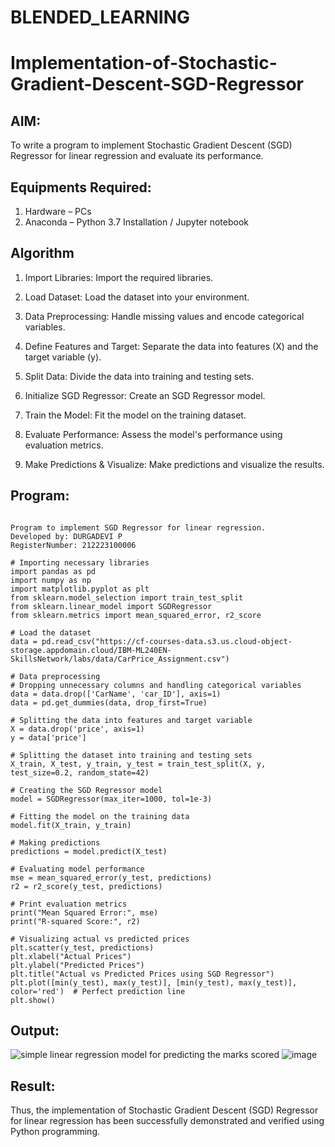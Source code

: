 # BLENDED_LEARNING
# Implementation-of-Stochastic-Gradient-Descent-SGD-Regressor

## AIM:
To write a program to implement Stochastic Gradient Descent (SGD) Regressor for linear regression and evaluate its performance.

## Equipments Required:
1. Hardware – PCs
2. Anaconda – Python 3.7 Installation / Jupyter notebook

## Algorithm
1. Import Libraries:
Import the required libraries.

2. Load Dataset:
Load the dataset into your environment.

3. Data Preprocessing:
Handle missing values and encode categorical variables.

4. Define Features and Target:
Separate the data into features (X) and the target variable (y).

5. Split Data:
Divide the data into training and testing sets.

6. Initialize SGD Regressor:
Create an SGD Regressor model.

7. Train the Model:
Fit the model on the training dataset.

8. Evaluate Performance:
Assess the model's performance using evaluation metrics.

9. Make Predictions & Visualize:
Make predictions and visualize the results. 

## Program:
```

Program to implement SGD Regressor for linear regression.
Developed by: DURGADEVI P
RegisterNumber: 212223100006 

# Importing necessary libraries
import pandas as pd
import numpy as np
import matplotlib.pyplot as plt
from sklearn.model_selection import train_test_split
from sklearn.linear_model import SGDRegressor
from sklearn.metrics import mean_squared_error, r2_score

# Load the dataset
data = pd.read_csv("https://cf-courses-data.s3.us.cloud-object-storage.appdomain.cloud/IBM-ML240EN-SkillsNetwork/labs/data/CarPrice_Assignment.csv")

# Data preprocessing
# Dropping unnecessary columns and handling categorical variables
data = data.drop(['CarName', 'car_ID'], axis=1)
data = pd.get_dummies(data, drop_first=True)

# Splitting the data into features and target variable
X = data.drop('price', axis=1)
y = data['price']

# Splitting the dataset into training and testing sets
X_train, X_test, y_train, y_test = train_test_split(X, y, test_size=0.2, random_state=42)

# Creating the SGD Regressor model
model = SGDRegressor(max_iter=1000, tol=1e-3)

# Fitting the model on the training data
model.fit(X_train, y_train)

# Making predictions
predictions = model.predict(X_test)

# Evaluating model performance
mse = mean_squared_error(y_test, predictions)
r2 = r2_score(y_test, predictions)

# Print evaluation metrics
print("Mean Squared Error:", mse)
print("R-squared Score:", r2)

# Visualizing actual vs predicted prices
plt.scatter(y_test, predictions)
plt.xlabel("Actual Prices")
plt.ylabel("Predicted Prices")
plt.title("Actual vs Predicted Prices using SGD Regressor")
plt.plot([min(y_test), max(y_test)], [min(y_test), max(y_test)], color='red')  # Perfect prediction line
plt.show()
```

## Output:
![simple linear regression model for predicting the marks scored](sam.png)
![image](https://github.com/user-attachments/assets/4906ef52-8bad-4d3b-adf5-1e7116499050)


## Result:
Thus, the implementation of Stochastic Gradient Descent (SGD) Regressor for linear regression has been successfully demonstrated and verified using Python programming.
